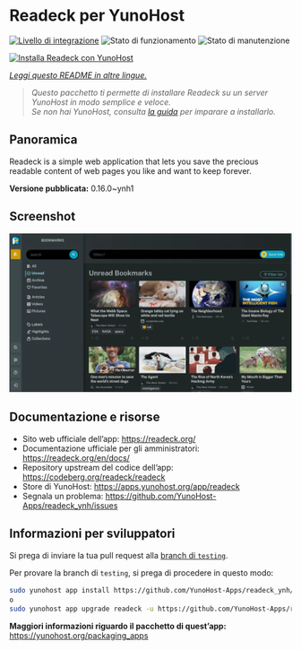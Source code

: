 <!--
N.B.: Questo README è stato automaticamente generato da <https://github.com/YunoHost/apps/tree/master/tools/readme_generator>
NON DEVE essere modificato manualmente.
-->

# Readeck per YunoHost

[![Livello di integrazione](https://dash.yunohost.org/integration/readeck.svg)](https://dash.yunohost.org/appci/app/readeck) ![Stato di funzionamento](https://ci-apps.yunohost.org/ci/badges/readeck.status.svg) ![Stato di manutenzione](https://ci-apps.yunohost.org/ci/badges/readeck.maintain.svg)

[![Installa Readeck con YunoHost](https://install-app.yunohost.org/install-with-yunohost.svg)](https://install-app.yunohost.org/?app=readeck)

*[Leggi questo README in altre lingue.](./ALL_README.md)*

> *Questo pacchetto ti permette di installare Readeck su un server YunoHost in modo semplice e veloce.*  
> *Se non hai YunoHost, consulta [la guida](https://yunohost.org/install) per imparare a installarlo.*

## Panoramica

Readeck is a simple web application that lets you save the precious readable content of web pages you like and want to keep forever.

**Versione pubblicata:** 0.16.0~ynh1

## Screenshot

![Screenshot di Readeck](./doc/screenshots/dark.webp)

## Documentazione e risorse

- Sito web ufficiale dell’app: <https://readeck.org/>
- Documentazione ufficiale per gli amministratori: <https://readeck.org/en/docs/>
- Repository upstream del codice dell’app: <https://codeberg.org/readeck/readeck>
- Store di YunoHost: <https://apps.yunohost.org/app/readeck>
- Segnala un problema: <https://github.com/YunoHost-Apps/readeck_ynh/issues>

## Informazioni per sviluppatori

Si prega di inviare la tua pull request alla [branch di `testing`](https://github.com/YunoHost-Apps/readeck_ynh/tree/testing).

Per provare la branch di `testing`, si prega di procedere in questo modo:

```bash
sudo yunohost app install https://github.com/YunoHost-Apps/readeck_ynh/tree/testing --debug
o
sudo yunohost app upgrade readeck -u https://github.com/YunoHost-Apps/readeck_ynh/tree/testing --debug
```

**Maggiori informazioni riguardo il pacchetto di quest’app:** <https://yunohost.org/packaging_apps>
